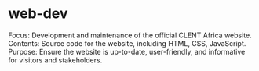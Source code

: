 # web-dev
Focus: Development and maintenance of the official CLENT Africa website. Contents: Source code for the website, including HTML, CSS, JavaScript. Purpose: Ensure the website is up-to-date, user-friendly, and informative for visitors and stakeholders.
